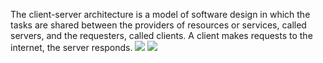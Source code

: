 The client-server architecture is a model of software design in which the tasks are shared between the providers of resources or services, called servers, and the requesters, called clients. A client makes requests to the internet, the server responds.
[![](https://mermaid.ink/img/pako:eNolj8sOgkAMRX9l0pUm8AMsTEC2btSd46JhijSZBxk7JAr8u4N01Zycm_bO0AVDUMEr4jioe6u9ylM_zpbJCz1VWZ6WK6HlL6qRhDsOflHN4UZxYhPicU80m6iWlqZEdiLFvg_R4W7XmwMFOMqITT43b0SDDORIQ5VXQz0mKxq0X7OKScLt4zuoJCYqII0GhVrG_KiDqkf7zpQMS4iXvcK_yfoDYlpF_A?type=png)](https://mermaid.live/edit#pako:eNolj8sOgkAMRX9l0pUm8AMsTEC2btSd46JhijSZBxk7JAr8u4N01Zycm_bO0AVDUMEr4jioe6u9ylM_zpbJCz1VWZ6WK6HlL6qRhDsOflHN4UZxYhPicU80m6iWlqZEdiLFvg_R4W7XmwMFOMqITT43b0SDDORIQ5VXQz0mKxq0X7OKScLt4zuoJCYqII0GhVrG_KiDqkf7zpQMS4iXvcK_yfoDYlpF_A)
[![](https://mermaid.ink/img/pako:eNqFjzEOwjAMRa8SeSpSe4EMSLRlYGAqG2GIGpdGapLKOEgI9e6Y9gD19PX-H_y-0CeHoOFJdh7VrTVRyZ3uzeQxMj5UVR1VXVwkU0Q-bH2z06t2Z1Cv-Fx0SG_vEq0YSghIwXonD33_xACPGNCAluhwsHliAyYuMrWZU_eJPWimjCXk2VnG1ltRCaAHO72EovOc6LpJrq7LD7F1TO0?type=png)](https://mermaid.live/edit#pako:eNqFjzEOwjAMRa8SeSpSe4EMSLRlYGAqG2GIGpdGapLKOEgI9e6Y9gD19PX-H_y-0CeHoOFJdh7VrTVRyZ3uzeQxMj5UVR1VXVwkU0Q-bH2z06t2Z1Cv-Fx0SG_vEq0YSghIwXonD33_xACPGNCAluhwsHliAyYuMrWZU_eJPWimjCXk2VnG1ltRCaAHO72EovOc6LpJrq7LD7F1TO0)